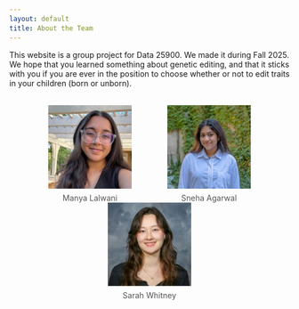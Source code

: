 ```yaml
---
layout: default
title: About the Team
---
```


This website is a group project for Data 25900. We made it during Fall 2025. We hope that you learned something about genetic editing, and that it sticks with you if you are ever in the position to choose whether or not to edit traits in your children (born or unborn).<br>
<br>
<style>
  .image-container {
    display: inline-block;
    text-align: center;
    margin: 0 30px;
    transition: transform 0.3s ease;
    transform-origin: center;
  }

  .image-container:hover {
    transform: scale(1.4) translateY(10px);
  }

  .profile-img {
    width: 150px;
    display: block;
    margin: 0 auto 8px auto;
    transition: inherit; /* Inherit animation from parent */
  }

  .caption {
    font-size: 14px;
    color: #555;
    transition: inherit;
  }

  .image-container:hover .caption {
    font-size: 16px;
    color: #000;
  }
</style>

<div style="text-align: center;">
  <div class="image-container">
    <img src="./pictures/manya-profile.jpg" alt="Manya" class="profile-img">
    <div class="caption">Manya Lalwani</div>
  </div>

  <div class="image-container">
    <img src="./pictures/sneha-profile.jpg" alt="Sneha" class="profile-img">
    <div class="caption">Sneha Agarwal</div>
  </div>

  <div class="image-container">
    <img src="./pictures/sarah-profile.jpg" alt="Sarah" class="profile-img">
    <div class="caption">Sarah Whitney</div>
  </div>
</div>
<br>